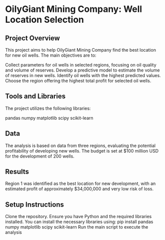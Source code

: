# OilyGiant Mining Company: Well Location Selection
## Project Overview
This project aims to help OilyGiant Mining Company find the best location for new oil wells. The main objectives are to:

Collect parameters for oil wells in selected regions, focusing on oil quality and volume of reserves.
Develop a predictive model to estimate the volume of reserves in new wells.
Identify oil wells with the highest predicted values.
Choose the region offering the highest total profit for selected oil wells.

## Tools and Libraries
The project utilizes the following libraries:

pandas
numpy
matplotlib
scipy
scikit-learn

## Data
The analysis is based on data from three regions, evaluating the potential profitability of developing new wells. The budget is set at $100 million USD for the development of 200 wells.

## Results
Region 1 was identified as the best location for new development, with an estimated profit of approximately $34,000,000 and very low risk of loss.

## Setup Instructions
Clone the repository.
Ensure you have Python and the required libraries installed. You can install the necessary libraries using:
pip install pandas numpy matplotlib scipy scikit-learn
Run the main script to execute the analysis
